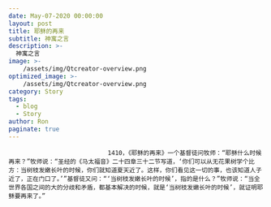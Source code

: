 ```yaml
---
date: May-07-2020 00:00:00
layout: post
title: 耶稣的再来
subtitle: 神寓之言
description: >-
  神寓之言
image: >-
    /assets/img/Qtcreator-overview.png
optimized_image: >-
    /assets/img/Qtcreator-overview.png
category: Story
tags:
  - blog
  - Story
author: Ron
paginate: true
---
```


							　　1410，《耶稣的再来》一个基督徒问牧师：“耶稣什么时候再来？”牧师说：“圣经的《马太福音》二十四章三十二节写道，‘你们可以从无花果树学个比方：当树枝发嫩长叶的时候，你们就知道夏天近了。这样，你们看见这一切的事，也该知道人子近了，正在门口了。’”基督徒又问：“‘当树枝发嫩长叶的时候’，指的是什么？”牧师说：“当全世界各国之间的大的分歧和矛盾，都基本解决的时候，就是‘当树枝发嫩长叶的时候’，就证明耶稣要再来了。”
							
							
						